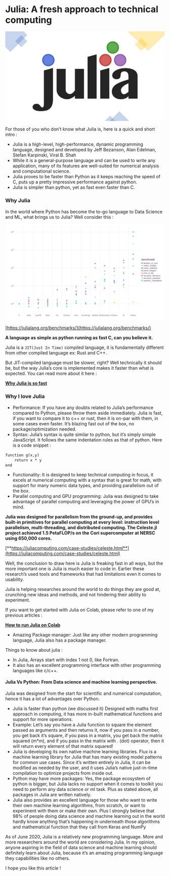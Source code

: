 
# Julia: A fresh approach to technical computing

<img src="./assets/julia.jpeg" class="center"> 

For those of you who don’t know what Julia is, here is a quick and short intro :

- Julia is a high-level, high-performance, dynamic programming language, designed and developed by Jeff Bezanson, Alan Edelman, Stefan Karpinski, Viral B. Shah
- While it is a general-purpose language and can be used to write any application, many of its features are well-suited for numerical analysis and computational science.
- Julia proves to be faster than Python as it keeps reaching the speed of C, puts up a pretty impressive performance against python.
- Julia is simpler than python, yet as fast even faster than C.

### Why Julia

In the world where Python has become the to-go language to Data Science and ML, what brings us to Julia? Well consider this :


<img src="./assets/julia_benchmark.png" class="center"> 

[https://julialang.org/benchmarks/](https://julialang.org/benchmarks/)

**A language as simple as python running as fast C, can you believe it.**

Julia is a `JIT(Just In Time)` compiled language, it is fundamentally different from other compiled language ex: Rust and C++.

But JIT-compiled language must be slower, right? Well technically it should be, but the way Julia’s core is implemented makes it faster than what is expected. You can read more about it here :

[**Why Julia is so fast**](https://ucidatascienceinitiative.github.io/IntroToJulia/Html/WhyJulia#:~:text=The%20core%20design%20decision%2C%20type,some%20very%20clear%20performance%20gains)

### Why I love Julia

* Performance: If you have any doubts related to Julia’s performance compared to Python, please throw them aside immediately. Julia is fast, if you want to compare it to c++ or rust, then it is on-par with them, in some cases even faster. It’s blazing fast out of the box, no package/optimization needed.
* Syntax: Julia’s syntax is quite similar to python, but it’s simply simple JavaScript. It follows the same indentation rules as that of python. Here is a code snippet :

```text
function g(x,y)     
    return x * y
end
```

* Functionality: It is designed to keep technical computing in focus, it excels at numerical computing with a syntax that is great for math, with support for many numeric data types, and providing parallelism out of the box.
* Parallel computing and GPU programming: Julia was designed to take advantage of parallel computing and leveraging the power of GPU’s in mind.

**Julia was designed for parallelism from the ground-up, and provides built-in primitives for parallel computing at every level: instruction level parallelism, multi-threading, and distributed computing. The Celeste.jl project achieved 1.5 PetaFLOP/s on the Cori supercomputer at NERSC using 650,000 cores.**

[**https://juliacomputing.com/case-studies/celeste.html**](https://juliacomputing.com/case-studies/celeste.html)

Well, the conclusion to draw here is Julia is freaking fast in all ways, but the more important one is Julia is much easier to code in. Earlier these research’s used tools and frameworks that had limitations even it comes to usability.

Julia is helping researches around the world to do things they are good at, crunching new ideas and methods, and not hindering their ability to experiment.

If you want to get started with Julia on Colab, please refer to one of my previous articles :

[**How to run Julia on Colab**](https://medium.com/@dev117uday/how-to-run-julia-on-google-colab-dd631e6e7e43)

* Amazing Package manager: Just like any other modern programming language, Julia also has a package manager.

Things to know about julia :

* In Julia, Arrays start with index 1 not 0, like Fortran.
* It also has an excellent programming interface with other programming languages like c/c++.

#### Julia Vs Python: From Data science and machine learning perspective.

Julia was designed from the start for scientific and numerical computation, hence it has a lot of advantages over Python.

* Julia is faster than python \(we discussed it\) Designed with maths first approach in computing, it has more in-built mathematical functions and support for more operations.
* Example: Let’s say you have a Julia function to square the element passed as arguments and then returns it, now if you pass in a number, you get back it’s square, if you pass in a matrix, you get back the matrix squared \(m\*m\), and if you pass in the matrix with . \(dot\) operator, then it will return every element of that matrix squared!
* Julia is developing its own native machine learning libraries. Flux is a machine learning library for Julia that has many existing model patterns for common use cases. Since it’s written entirely in Julia, it can be modified as needed by the user, and it uses Julia’s native just-in-time compilation to optimize projects from inside out.
* Python may have more packages: Yes, the package ecosystem of python is bigger, but Julia lacks no support when it comes to toolkit you need to perform any data science or ml task. Plus as stated above, all packages in Julia are written natively.
* Julia also provides an excellent language for those who want to write their own machine learning algorithms, from scratch, or want to experiment with them or make their own. Plus I strongly believe that 98% of people doing data science and machine learning out in the world hardly know anything that’s happening in underneath those algorithms and mathematical function that they call from Keras and NumPy

As of June 2020, Julia is a relatively new programming language. More and more researchers around the world are considering Julia. In my opinion, anyone aspiring in the field of data science and machine learning should definitely learn about Julia, because it’s an amazing programming language they capabilities like no others.

I hope you like this article !